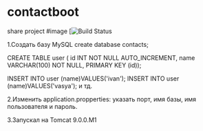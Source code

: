 # contactboot
share project
#image
[![Build Status](https://travis-ci.org/dmitry91/contactboot.svg?branch=master)

1.Создать базу MySQL
create database contacts;

CREATE TABLE user (
  id INT NOT NULL AUTO_INCREMENT,
  name VARCHAR(100) NOT NULL,
  PRIMARY KEY (id));

INSERT INTO user (name)VALUES('ivan');
INSERT INTO user (name)VALUES('vasya'); и тд.

2.Изменить application.propperties: указать порт, имя базы, имя пользователя и пароль.

3.Запускал на Tomcat 9.0.0.M1
